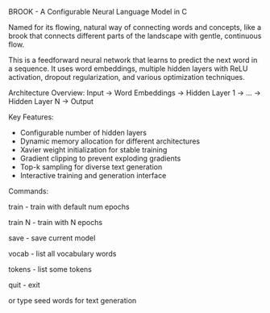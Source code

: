  BROOK - A Configurable Neural Language Model in C
 
 Named for its flowing, natural way of connecting words and concepts,
 like a brook that connects different parts of the landscape with
 gentle, continuous flow.
 
 This is a feedforward neural network that learns to predict the next word
 in a sequence. It uses word embeddings, multiple hidden layers with ReLU
 activation, dropout regularization, and various optimization techniques.
 
 Architecture Overview:
 Input → Word Embeddings → Hidden Layer 1 → ... → Hidden Layer N → Output
 
 Key Features:
 - Configurable number of hidden layers
 - Dynamic memory allocation for different architectures
 - Xavier weight initialization for stable training
 - Gradient clipping to prevent exploding gradients
 - Top-k sampling for diverse text generation
 - Interactive training and generation interface

Commands:

  train - train with default num epochs

  train N - train with N epochs

  save - save current model

  vocab - list all vocabulary words

  tokens - list some tokens

  quit - exit

  or type seed words for text generation
